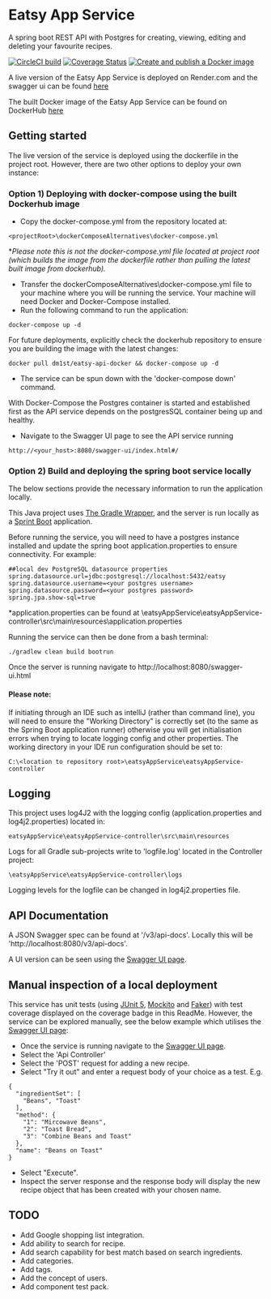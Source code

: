 # Eatsy App Service

A spring boot REST API with Postgres for creating, viewing, editing and deleting your favourite recipes.

[![CircleCI build](https://circleci.com/gh/DM1st/eatsy/tree/develop.svg?style=shield)](https://circleci.com/gh/DM1st/eatsy/tree/develop)
[![Coverage Status](https://coveralls.io/repos/github/DM1st/eatsy/badge.svg?branch=develop)](https://coveralls.io/github/DM1st/eatsy?branch=develop)
[![Create and publish a Docker image](https://github.com/DM1st/eatsy/actions/workflows/publish.yml/badge.svg)](https://github.com/DM1st/eatsy/actions/workflows/publish.yml)

A live version of the Eatsy App Service is deployed on Render.com and the swagger ui can be
found [here](https://eatsy-api.onrender.com/swagger-ui/index.html#/)

The built Docker image of the Eatsy App Service can be found on
DockerHub [here](https://hub.docker.com/r/dm1st/eatsy-api-docker)

## Getting started

The live version of the service is deployed using the dockerfile in the project root. However, there are two other
options to deploy your own instance:

### Option 1) Deploying with docker-compose using the built Dockerhub image

- Copy the docker-compose.yml from the repository located at:

```
<projectRoot>\dockerComposeAlternatives\docker-compose.yml
```

*_Please note this is not the docker-compose.yml file located at project root (which builds the image from the
dockerfile rather than pulling the latest built image from dockerhub)._

- Transfer the dockerComposeAlternatives\docker-compose.yml file to your machine where you will be running the service.
  Your machine will need Docker and Docker-Compose installed.
- Run the following command to run the application:

```
docker-compose up -d
```

For future deployments, explicitly check the dockerhub repository to ensure you are building the image with the latest
changes:

```
docker pull dm1st/eatsy-api-docker && docker-compose up -d
```

- The service can be spun down with the 'docker-compose down' command. 

With Docker-Compose the Postgres container is started and established first as the API service depends on the
postgresSQL container being up and healthy.

- Navigate to the Swagger UI page to see the API service running

```
http://<your_host>:8080/swagger-ui/index.html#/
```

### Option 2) Build and deploying the spring boot service locally

The below sections provide the necessary information to run the application locally.

This Java project uses [The Gradle Wrapper](https://docs.gradle.org/current/userguide/gradle_wrapper.html), and the
server is run locally as a [Sprint Boot](https://spring.io/projects/spring-boot) application.

Before running the service, you will need to have a postgres instance installed and update the spring boot
application.properties to ensure connectivity. For example:

```
##local dev PostgreSQL datasource properties
spring.datasource.url=jdbc:postgresql://localhost:5432/eatsy
spring.datasource.username=<your postgres username>
spring.datasource.password=<your postgres password>
spring.jpa.show-sql=true
```

*application.properties can be found at <projectRoot>
\eatsyAppService\eatsyAppService-controller\src\main\resources\application.properties

Running the service can then be done from a bash terminal:

```
./gradlew clean build bootrun
```

Once the server is running navigate to http://localhost:8080/swagger-ui.html

#### Please note:

If initiating through an IDE such as intelliJ (rather than command line), you will need to ensure the "Working
Directory"
is correctly set (to the same as the Spring Boot application runner) otherwise you will get initialisation errors when
trying to locate logging config and other properties. The working directory in your IDE run configuration should be set
to:

```
C:\<location to repository root>\eatsyAppService\eatsyAppService-controller
```

## Logging

This project uses log4J2 with the logging config (application.properties and log4j2.properties) located in:

```
eatsyAppService\eatsyAppService-controller\src\main\resources
```

Logs for all Gradle sub-projects write to 'logfile.log' located in the Controller project:

```
\eatsyAppService\eatsyAppService-controller\logs
```

Logging levels for the logfile can be changed in log4j2.properties file.

## API Documentation

A JSON Swagger spec can be found at '/v3/api-docs'. Locally this will be 'http://localhost:8080/v3/api-docs'.

A UI version can be seen using the [Swagger UI page](http://localhost:8080/swagger-ui.html).

## Manual inspection of a local deployment

This service has unit tests (using [JUnit 5](https://junit.org/junit5/), [Mockito](https://site.mockito.org/)
and [Faker](https://github.com/DiUS/java-faker)) with test coverage displayed on the coverage badge in this ReadMe.
However, the service can be explored manually, see the below example which utilises
the [Swagger UI page](http://localhost:8080/swagger-ui.html):

* Once the service is running navigate to the [Swagger UI page](http://localhost:8080/swagger-ui.html).
* Select the 'Api Controller'
* Select the 'POST' request for adding a new recipe.
* Select "Try it out" and enter a request body of your choice as a test. E.g.

```
{
  "ingredientSet": [
    "Beans", "Toast"
  ],
  "method": {
    "1": "Mircowave Beans",
    "2": "Toast Bread",
    "3": "Combine Beans and Toast"
  },
  "name": "Beans on Toast"
}
```

* Select "Execute".
* Inspect the server response and the response body will display the new recipe object that has been created with your
  chosen name.

## TODO

* Add Google shopping list integration.
* Add ability to search for recipe.
* Add search capability for best match based on search ingredients.
* Add categories.
* Add tags.
* Add the concept of users.
* Add component test pack.
